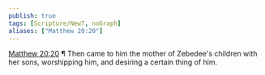 ```yaml
---
publish: true
tags: [Scripture/NewT, noGraph]
aliases: ["Matthew 20:20"]
---
```

[Matthew 20:20](https://churchofjesuschrist.org/study/scriptures/nt/matt/20?lang=eng&id=p20#p20) ¶ Then came to him the mother of Zebedee's children with her sons, worshipping him, and desiring a certain thing of him.
